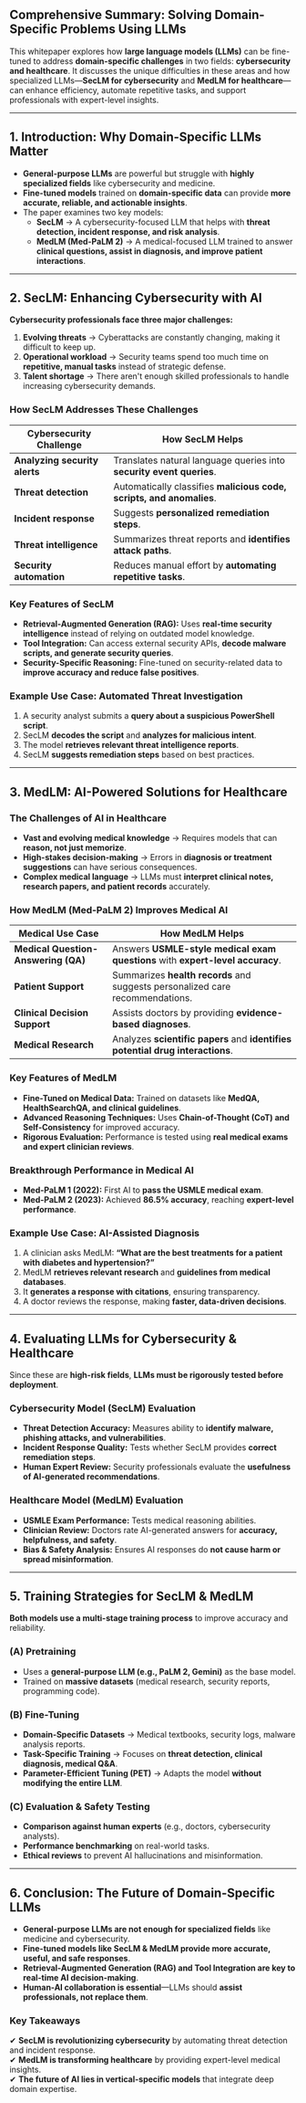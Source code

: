 ## **Comprehensive Summary: Solving Domain-Specific Problems Using LLMs**  

This whitepaper explores how **large language models (LLMs)** can be fine-tuned to address **domain-specific challenges** in two fields: **cybersecurity and healthcare**. It discusses the unique difficulties in these areas and how specialized LLMs—**SecLM for cybersecurity** and **MedLM for healthcare**—can enhance efficiency, automate repetitive tasks, and support professionals with expert-level insights.  

---

## **1. Introduction: Why Domain-Specific LLMs Matter**  
- **General-purpose LLMs** are powerful but struggle with **highly specialized fields** like cybersecurity and medicine.  
- **Fine-tuned models** trained on **domain-specific data** can provide **more accurate, reliable, and actionable insights**.  
- The paper examines two key models:  
  - **SecLM** → A cybersecurity-focused LLM that helps with **threat detection, incident response, and risk analysis**.  
  - **MedLM (Med-PaLM 2)** → A medical-focused LLM trained to answer **clinical questions, assist in diagnosis, and improve patient interactions**.  

---

## **2. SecLM: Enhancing Cybersecurity with AI**  
**Cybersecurity professionals face three major challenges:**  
1. **Evolving threats** → Cyberattacks are constantly changing, making it difficult to keep up.  
2. **Operational workload** → Security teams spend too much time on **repetitive, manual tasks** instead of strategic defense.  
3. **Talent shortage** → There aren't enough skilled professionals to handle increasing cybersecurity demands.  

### **How SecLM Addresses These Challenges**  
| **Cybersecurity Challenge** | **How SecLM Helps** |  
|----------------------------|---------------------|  
| **Analyzing security alerts** | Translates natural language queries into **security event queries**. |  
| **Threat detection** | Automatically classifies **malicious code, scripts, and anomalies**. |  
| **Incident response** | Suggests **personalized remediation steps**. |  
| **Threat intelligence** | Summarizes threat reports and **identifies attack paths**. |  
| **Security automation** | Reduces manual effort by **automating repetitive tasks**. |  

### **Key Features of SecLM**  
- **Retrieval-Augmented Generation (RAG):** Uses **real-time security intelligence** instead of relying on outdated model knowledge.  
- **Tool Integration:** Can access external security APIs, **decode malware scripts, and generate security queries**.  
- **Security-Specific Reasoning:** Fine-tuned on security-related data to **improve accuracy and reduce false positives**.  

### **Example Use Case**: **Automated Threat Investigation**  
1. A security analyst submits a **query about a suspicious PowerShell script**.  
2. SecLM **decodes the script** and **analyzes for malicious intent**.  
3. The model **retrieves relevant threat intelligence reports**.  
4. SecLM **suggests remediation steps** based on best practices.  

---

## **3. MedLM: AI-Powered Solutions for Healthcare**  
### **The Challenges of AI in Healthcare**  
- **Vast and evolving medical knowledge** → Requires models that can **reason, not just memorize**.  
- **High-stakes decision-making** → Errors in **diagnosis or treatment suggestions** can have serious consequences.  
- **Complex medical language** → LLMs must **interpret clinical notes, research papers, and patient records** accurately.  

### **How MedLM (Med-PaLM 2) Improves Medical AI**  
| **Medical Use Case** | **How MedLM Helps** |  
|---------------------|---------------------|  
| **Medical Question-Answering (QA)** | Answers **USMLE-style medical exam questions** with **expert-level accuracy**. |  
| **Patient Support** | Summarizes **health records** and suggests personalized care recommendations. |  
| **Clinical Decision Support** | Assists doctors by providing **evidence-based diagnoses**. |  
| **Medical Research** | Analyzes **scientific papers** and **identifies potential drug interactions**. |  

### **Key Features of MedLM**  
- **Fine-Tuned on Medical Data:** Trained on datasets like **MedQA, HealthSearchQA, and clinical guidelines**.  
- **Advanced Reasoning Techniques:** Uses **Chain-of-Thought (CoT) and Self-Consistency** for improved accuracy.  
- **Rigorous Evaluation:** Performance is tested using **real medical exams and expert clinician reviews**.  

### **Breakthrough Performance in Medical AI**  
- **Med-PaLM 1 (2022):** First AI to **pass the USMLE medical exam**.  
- **Med-PaLM 2 (2023):** Achieved **86.5% accuracy**, reaching **expert-level performance**.  

### **Example Use Case**: **AI-Assisted Diagnosis**  
1. A clinician asks MedLM: **“What are the best treatments for a patient with diabetes and hypertension?”**  
2. MedLM **retrieves relevant research** and **guidelines from medical databases**.  
3. It **generates a response with citations**, ensuring transparency.  
4. A doctor reviews the response, making **faster, data-driven decisions**.  

---

## **4. Evaluating LLMs for Cybersecurity & Healthcare**  
Since these are **high-risk fields**, **LLMs must be rigorously tested before deployment**.  

### **Cybersecurity Model (SecLM) Evaluation**  
- **Threat Detection Accuracy:** Measures ability to **identify malware, phishing attacks, and vulnerabilities**.  
- **Incident Response Quality:** Tests whether SecLM provides **correct remediation steps**.  
- **Human Expert Review:** Security professionals evaluate the **usefulness of AI-generated recommendations**.  

### **Healthcare Model (MedLM) Evaluation**  
- **USMLE Exam Performance:** Tests medical reasoning abilities.  
- **Clinician Review:** Doctors rate AI-generated answers for **accuracy, helpfulness, and safety**.  
- **Bias & Safety Analysis:** Ensures AI responses do **not cause harm or spread misinformation**.  

---

## **5. Training Strategies for SecLM & MedLM**  
**Both models use a multi-stage training process** to improve accuracy and reliability.  

### **(A) Pretraining**  
- Uses a **general-purpose LLM (e.g., PaLM 2, Gemini)** as the base model.  
- Trained on **massive datasets** (medical research, security reports, programming code).  

### **(B) Fine-Tuning**  
- **Domain-Specific Datasets** → Medical textbooks, security logs, malware analysis reports.  
- **Task-Specific Training** → Focuses on **threat detection, clinical diagnosis, medical Q&A**.  
- **Parameter-Efficient Tuning (PET)** → Adapts the model **without modifying the entire LLM**.  

### **(C) Evaluation & Safety Testing**  
- **Comparison against human experts** (e.g., doctors, cybersecurity analysts).  
- **Performance benchmarking** on real-world tasks.  
- **Ethical reviews** to prevent AI hallucinations and misinformation.  

---

## **6. Conclusion: The Future of Domain-Specific LLMs**  
- **General-purpose LLMs are not enough for specialized fields** like medicine and cybersecurity.  
- **Fine-tuned models like SecLM & MedLM provide more accurate, useful, and safe responses**.  
- **Retrieval-Augmented Generation (RAG) and Tool Integration are key to real-time AI decision-making**.  
- **Human-AI collaboration is essential**—LLMs should **assist professionals, not replace them**.  

### **Key Takeaways**  
✔ **SecLM is revolutionizing cybersecurity** by automating threat detection and incident response.  
✔ **MedLM is transforming healthcare** by providing expert-level medical insights.  
✔ **The future of AI lies in vertical-specific models** that integrate deep domain expertise.  

